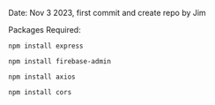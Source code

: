 Date: Nov 3 2023, first commit and create repo by Jim

Packages Required:

```
npm install express
```

```
npm install firebase-admin
```
```
npm install axios
```
```
npm install cors
```
